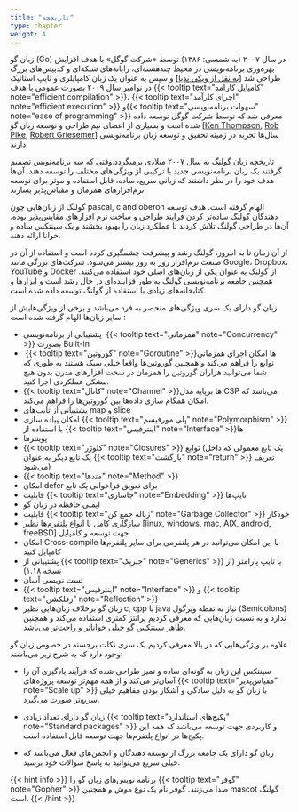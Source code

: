 ```yaml
---
title: "تاریخچه"
type: chapter
weight: 4
---
```


زبان گو (Go) در سال ۲۰۰۷ (به شمسی: ۱۳۸۶) توسط «شرکت گوگل» با هدف افزایش بهره‌وری برنامه‌نویسی در محیط چندهسته‌ای، رایانه‌های شبکه‌ای و کدبیس‌های بزرگ طراحی شد [[به نقل از ویکی پدیا](https://fa.wikipedia.org/wiki/%DA%AF%D9%88_(%D8%B2%D8%A8%D8%A7%D9%86_%D8%A8%D8%B1%D9%86%D8%A7%D9%85%D9%87%E2%80%8C%D9%86%D9%88%DB%8C%D8%B3%DB%8C))] و سپس به عنوان یک زبان کامپایلری و تایپ استاتیک در نوامبر سال ۲۰۰۹ بصورت عمومی با هدف {{< tooltip text="کامپایل کارآمد" note="efficient compilation" >}}، {{< tooltip text="اجرای کارآمد" note="efficient execution" >}} و{{< tooltip text="سهولت برنامه‌نویسی" note="ease of programming" >}} معرفی شد که توسط شرکت گوگل توسعه داده شده است و بسیاری از اعضای تیم طراحی و توسعه زبان گو [[Ken Thompson](https://en.wikipedia.org/wiki/Ken_Thompson), [Rob Pike](https://en.wikipedia.org/wiki/Rob_Pike), [Robert Griesemer](https://en.wikipedia.org/wiki/Robert_Griesemer)] سال‌ها تجربه در زمینه تحقیق و توسعه زبان برنامه‌نویسی دارند.

تاریخچه زبان گولنگ به سال ۲۰۰۷ میلادی برمیگردد.وقتی که سه برنامه‌نویس تصمیم گرفتند یک زبان برنامه‌نویسی جدید با ترکیبی از ویژگی‌های مختلف را توسعه دهند. آن‌ها هدف خود را در نظر داشتند که زبانی سریع، ساده، قابل استفاده و موثر برای توسعه نرم‌افزارهای همزمان و مقیاس‌پذیر بسازند.

گولنگ از زبان‌هایی چون pascal, c and oberon الهام گرفته است. هدف توسعه دهندگان گولنگ ساده‌تر کردن فرایند طراحی و ساخت نرم افزارهای مقایس‌پذیر بوده.
آن‌ها در طراحی گولنگ تلاش کردند تا عملکرد زبان را بهبود بخشند و یک سینتکس ساده و خوانا ارائه دهند.

از آن زمان تا به امروز، گولنگ رشد و پیشرفت چشمگیری کرده است و استفاده از آن در صنعت نرم‌افزار روز به روز بیشتر می‌شود. شرکت‌های بزرگی مانند Google، Dropbox، YouTube و Docker از گولنگ به عنوان یکی از زبان‌های اصلی خود استفاده می‌کنند. همچنین جامعه برنامه‌نویسی گولنگ به طور فزاینده‌ای در حال رشد است و ابزارها و کتابخانه‌های زیادی با استقاده از گولنگ توسعه داده شده است.

زبان گو دارای یک سری ویژگی‌های منحصر به فرد می‌باشد و برخی از ویژگی‌هایش از سایر زبان‌ها الهام گرفته شده است :

-   پشتیبانی از برنامه‌نویسی  {{< tooltip text="همزمانی" note="Concurrency" >}} بصورت Built-in 
-    {{< tooltip text="گوروتین" note="Goroutine" >}}‌ها امکان اجرای همزمانی توابع را فراهم می‌کند و همچنین گوروتین‌ها واقعا خیلی سبک هستند به طوری که شما می‌توانید هزاران گوروتین را همزمان در سخت افزارهای مدرن بدون هیچ مشکل عملکردی اجرا کنید.
-   {{< tooltip text="کانال" note="Channel" >}}‌ها برپایه مدل CSP می‌باشد که امکان همگام سازی داده‌ها بین گوروتین‌ها را فراهم می‌کند.
-   پشتیبانی از تایپ‌های map و slice
-   امکان پیاده سازی {{< tooltip text="پلی مورفیسم" note="Polymorphism" >}} با استفاده از  {{< tooltip text="اینترفیس" note="Interface" >}}‌ها
-   پوینترها
-    {{< tooltip text="کلوژر" note="Closures" >}} توابع (یک تابع معمولی که داخل یک تابع دیگر به عنوان  {{< tooltip text="بازگشت" note="return" >}} تعریف می‌شود)
-   {{< tooltip text="متدها" note="Method" >}}
-   امکان defer برای تعویق فراخوانی یک تابع
-   قابلیت  {{< tooltip text="جاسازی" note="Embedding" >}} تایپ‌ها
-   ایمنی حافظه در زبان گو
-   قابلیت {{< tooltip text="زباله جمع کن" note="Garbage Collector" >}} خودکار
-   سازگاری کامل با انواع پلتفرم‌ها نظیر [linux, windows, mac, AIX, android, freeBSD] جهت توسعه و کامپایل
-   امکان Cross-compile با این امکان می‌توانید در هر پلتفرمی برای سایر پلتفرم‌ها کامپایل کنید
-   پشتیبانی از {{< tooltip text="جنریک" note="Generics" >}} یا تایپ پارامتر (از نسخه ۱.۱۸)
-   تست نویسی آسان
-    {{< tooltip text="اینترفیس" note="Interface" >}} و  {{< tooltip text="رفلکشن" note="Reflection" >}}
-   زبان گو برخلاف  زبان‌هایی نظیر c, cpp یا java نیاز به نقطه ویرگول (Semicolons) ندارد و به نسبت زبان‌هایی که معرفی کردیم پرانتز کمتری استفاده می‌کند و همچنین ظاهر سینتکس گو خیلی خواناتر و راحت‌تر می‌باشد.


علاوه بر ویژگی‌هایی که در بالا معرفی کردیم یک سری نکات برجسته در خصوص زبان گو وجود دارد که به شرح زیر می‌باشند:

-   سینتکس این زبان به گونه‌ای ساده و تمیز طراحی شده که فرآیند یادگیری آن را آسان‌تر می‌کند و از همه مهم‌تر توسعه پروژه‌های {{< tooltip text="مقیاس‌پذیر" note="Scale up" >}} با زبان گو به دلیل سادگی و آشکار بودن مفاهیم خیلی سریع‌تر صورت می‌گیرد.
    
-   زبان گو دارای تعداد زیادی {{< tooltip text="پکیج‌های استاندارد" note="Standard packages" >}} و کاربردی جهت توسعه می‌باشد که همه این پکیج‌ها در انواع پلتفرم‌ها جهت توسعه قابل استفاده است.
    
-   زبان گو دارای یک جامعه بزرگ از توسعه دهندگان و انجمن‌های فعال می‌باشد که خیلی سریع می‌توانید به پاسخ سوالات خود برسید.


{{< hint info >}}
برنامه نویس‌های زبان گو را {{< tooltip text="گوفر" note="Gopher" >}} صدا می‌زنند.
گوفر نام یک نوع موش و همچنین mascot گولنگ است.
{{< /hint >}}
